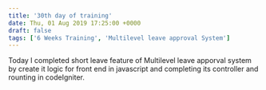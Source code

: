 ```yaml
---
title: '30th day of training'
date: Thu, 01 Aug 2019 17:25:00 +0000
draft: false
tags: ['6 Weeks Training', 'Multilevel leave approval System']
---
```


Today I completed short leave feature of Multilevel leave apporval system by create it logic for front end in javascript and completing its controller and rounting in codeIgniter.